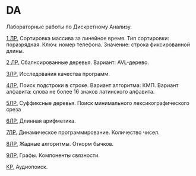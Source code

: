 # DA

Лабораторные работы по Дискретному Анализу.


[1 ЛР.][1lab] Сортировка массива за линейное время. Тип сортировки: поразрядная. Ключ: номер телефона. Значение: строка фиксированной длины.

[2 ЛР.][2lab] Сбалнсированные деревья. Вариант: AVL-дерево.

[3ЛР.][3lab] Исследования качества программ.

[4ЛР.][4lab] Поиск подстроки в строке. Вариант алгоритма: КМП. Вариант алфавита: слова не более 16 знаков латинского алфавита.

[5ЛР.][5lab] Суффиксные деревья. Поиск минимального лексикографического среза

[6ЛР.][6lab] Длинная арифметика.

[7ЛР.][7lab] Динамическое программирование. Количество чисел.

[8ЛР.][8lab] Жадные алгоритмы. Откорм бычков.

[9ЛР.][9lab] Графы. Компоненты связности.

[KP.][KP] Аудиопоиск.

[1lab]: https://github.com/Yadroff/DA/tree/master/1lab
[2lab]: https://github.com/Yadroff/DA/tree/master/2lab
[3lab]: https://github.com/Yadroff/DA/tree/master/3lab
[4lab]: https://github.com/Yadroff/DA/tree/master/4lab
[5lab]: https://github.com/Yadroff/DA/tree/master/5lab
[6lab]: https://github.com/Yadroff/DA/tree/master/6lab
[7lab]: https://github.com/Yadroff/DA/tree/master/7lab
[8lab]: https://github.com/Yadroff/DA/tree/master/8lab
[9lab]: https://github.com/Yadroff/DA/tree/master/9lab
[KP]: https://github.com/Yadroff/DA/tree/master/KP
